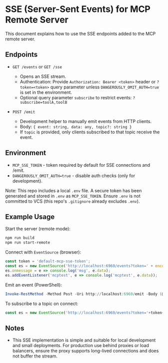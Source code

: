 # SSE (Server-Sent Events) for MCP Remote Server

This document explains how to use the SSE endpoints added to the MCP remote server.

## Endpoints

- `GET /events` or `GET /sse`
  - Opens an SSE stream.
  - Authentication: Provide `Authorization: Bearer <token>` header or `?token=<token>` query parameter unless `DANGEROUSLY_OMIT_AUTH=true` is set in the environment.
  - Optional query parameter `subscribe` to restrict events: `?subscribe=toolA,toolB`

- `POST /emit`
  - Development helper to manually emit events from HTTP clients.
  - Body: `{ event: string, data: any, topic?: string }`
  - If `topic` is provided, only clients subscribed to that topic receive the event.

## Environment

- `MCP_SSE_TOKEN` - token required by default for SSE connections and /emit.
- `DANGEROUSLY_OMIT_AUTH=true` - disable auth checks (only for development).

Note: This repo includes a local `.env` file. A secure token has been generated and stored in `.env` as `MCP_SSE_TOKEN`. Ensure `.env` is not committed to VCS (this repo's `.gitignore` already excludes `.env`).

## Example Usage

Start the server (remote mode):

```powershell
npm run build
npm run start-remote
```

Connect with `EventSource` (browser):

```javascript
const token = 'default-mcp-sse-token';
const es = new EventSource('http://localhost:6969/events?token=' + encodeURIComponent(token));
es.onmessage = e => console.log('msg', e.data);
es.addEventListener('mcptest', e => console.log('mcptest', e.data));
```

Emit an event (PowerShell):

```powershell
Invoke-RestMethod -Method Post -Uri http://localhost:6969/emit -Body (@{ event='mcptest'; data='hello'; topic='mytopic' } | ConvertTo-Json) -ContentType 'application/json' -Headers @{ Authorization = 'Bearer default-mcp-sse-token' }
```

To subscribe to a topic on connect:

```javascript
const es = new EventSource('http://localhost:6969/events?token='+token+'&subscribe=mytopic');
```

## Notes

- This SSE implementation is simple and suitable for local development and small deployments. For production use behind proxies or load balancers, ensure the proxy supports long-lived connections and does not buffer the stream.
